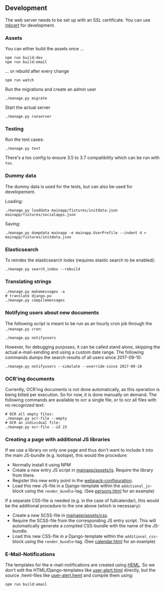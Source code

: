 ## Development

The web server needs to be set up with an SSL certificate. You can use [mkcert](https://github.com/FiloSottile/mkcert) for development.

### Assets

You can either build the assets once ...
```
npm run build:dev
npm run build:email
```

... or rebuild after every change

```
npm run watch
```

Run the migrations and create an admin user

```
./manage.py migrate
```

Start the actual server

```
./manage.py runserver
```

### Testing

Run the test cases:

```
./manage.py test
```

There's a tox config to ensure 3.5 to 3.7 compatibility which can be run with `tox`.

### Dummy data

The dummy data is used for the tests, but can also be used for developement.

Loading:

```
./manage.py loaddata mainapp/fixtures/initdata.json mainapp/fixtures/socialapps.json
```

Saving:

```
./manage.py dumpdata mainapp -e mainapp.UserProfile --indent 4 > mainapp/fixtures/initdata.json
```

### Elasticsearch

To reindex the elasticsearch index (requires elastic search to be enabled):

```
./manage.py search_index --rebuild
```

### Translating strings

```
./manage.py makemessages -a
# translate django.po
./manage.py compilemessages
```

### Notifying users about new documents

The following script is meant to be run as an hourly cron job through the `./manage.py cron`:

```
./manage.py notifyusers
```

However, for debugging purposes, it can be called stand alone, skipping the actual e-mail-sending and using a custom date range. The following commands dumps the search results of all users since 2017-09-10:
```
./manage.py notifyusers --simulate --override-since 2017-09-10
```

### OCR'ing documents

Currently, OCR'ing documents is not done automatically, as this operation is being billed per execution. So for now, it is done manually on demand. The following commands are available to ocr a single file, or to ocr all files with no recognized text:

```
# OCR all empty files:
./manage.py ocr-file --empty
# OCR an individual file:
./manage.py ocr-file --id 23
```

### Creating a page with additional JS libraries

If we use a library on only one page and thus don't want to include it into the main JS-bundle (e.g. Isotope), this would the procedure:
- Normally install it using NPM
- Create a new entry JS script in [mainapp/assets/js](../mainapp/assets/js). Require the library from there.
- Register this new entry point in the [webpack-configuration](../etc/webpack.config.common.js).
- Load this new JS-file in a Django-template within the ``additional_js``-block using the ``render_bundle``-tag. (See [persons.html](../mainapp/templates/mainapp/persons.html) for an example)

If a separate CSS-file is needed (e.g. in the case of fullcalendar), this would be the additional procedure to the one above (which is necessary):
- Create a new SCSS-file in [mainapp/assets/css](../mainapp/assets/css).
- Require the SCSS-file from the corresponding JS entry script. This will automatically generate a compiled CSS-bundle with the name of the JS-bundle.
- Load this new CSS-file in a Django-template within the ``additional_css``-block using the ``render_bundle``-tag. (See [calendar.html](../mainapp/templates/mainapp/calendar.html) for an example)

### E-Mail-Notifications

The templates for the e-mail-notifications are created using [HEML](https://heml.io/). So we don't edit the HTML/Django-templates like [user-alert.html](../mainapp/templates/email/user-alert.html) directly, but the source .heml-files like [user-alert.heml](../mainapp/assets/email/user-alert.heml) and compile them using:

```
npm run build:email
```
